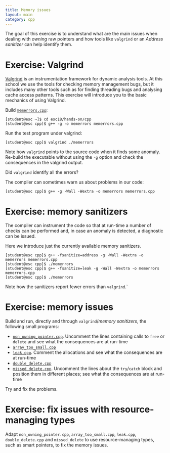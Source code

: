 ```yaml
---
title: Memory issues
layout: main
category: cpp
---
```


The goal of this exercise is to understand what are the main issues when dealing
with _owning_ raw pointers and how tools like `valgrind` or an _Address
sanitizer_ can help identify them.

# Exercise: Valgrind

[Valgrind](http://valgrind.org/) is an instrumentation framework
for dynamic analysis tools. At this school we use the tools for checking
memory management bugs, but it includes many other tools such as for
finding threading bugs and analysing cache access patterns. This
exercise will introduce you to the basic mechanics of using Valgrind.

Build [`memerrors.cpp`]({{site.exercises_repo}}/hands-on/cpp/memerrors.cpp):

    [student@esc ~]$ cd esc18/hands-on/cpp
    [student@esc cpp]$ g++ -g -o memerrors memerrors.cpp

Run the test program under valgrind:

    [student@esc cpp]$ valgrind ./memerrors

Note how `valgrind` points to the source code when it finds some anomaly.
Re-build the executable without using the `-g` option and check the
consequences in the valgrind output.

Did `valgrind` identify all the errors?

The compiler can sometimes warn us about problems in our code:

    [student@esc cpp]$ g++ -g -Wall -Wextra -o memerrors memerrors.cpp

# Exercise: memory sanitizers

The compiler can instrument the code so that at run-time a number of checks can
be performed and, in case an anomaly is detected, a diagnostic can be issued.

Here we introduce just the currently available memory sanitizers.

    [student@esc cpp]$ g++ -fsanitize=address -g -Wall -Wextra -o memerrors memerrors.cpp
    [student@esc cpp]$ ./memerrors
    [student@esc cpp]$ g++ -fsanitize=leak -g -Wall -Wextra -o memerrors memerrors.cpp
    [student@esc cpp]$ ./memerrors

Note how the sanitizers report fewer errors than `valgrind`.`

# Exercise: memory issues

Build and run, directly and through `valgrind`/_memory sanitizers_, the
following small programs:

* [`non_owning_pointer.cpp`]({{site.exercises_repo}}/hands-on/cpp/non_owning_pointer.cpp). Uncomment the lines containing calls to
  `free` or `delete` and see what the consequences are at run-time
* [`array_too_small.cpp`]({{site.exercises_repo}}/hands-on/cpp/array_too_small.cpp)
* [`leak.cpp`]({{site.exercises_repo}}/hands-on/cpp/leak.cpp). Comment the allocations and see what the consequences
  are at run-time
* [`double_delete.cpp`]({{site.exercises_repo}}/hands-on/cpp/double_delete.cpp)
* [`missed_delete.cpp`]({{site.exercises_repo}}/hands-on/cpp/missed_delete.cpp). Uncomment the lines about the `try`/`catch`
  block and position them in different places; see what the
  consequences are at run-time

Try and fix the problems.

# Exercise: fix issues with resource-managing types

Adapt `non_owning_pointer.cpp`, `array_too_small.cpp`, `leak.cpp`,
`double_delete.cpp` and `missed_delete` to use resource-managing types, such as
smart pointers, to fix the memory issues.
